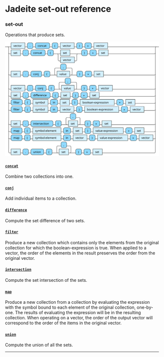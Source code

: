 <!---
  This markdown file was generated. Do not edit.
  -->

# Jadeite set-out reference

### <a name="set-out"></a>set-out

Operations that produce sets.

!["set-out"](./halite-bnf-diagrams/set-out-j.svg)

#### [`concat`](jadeite-full-reference.md#concat)

Combine two collections into one.

#### [`conj`](jadeite-full-reference.md#conj)

Add individual items to a collection.

#### [`difference`](jadeite-full-reference.md#difference)

Compute the set difference of two sets.

#### [`filter`](jadeite-full-reference.md#filter)

Produce a new collection which contains only the elements from the original collection for which the boolean-expression is true. When applied to a vector, the order of the elements in the result preserves the order from the original vector.

#### [`intersection`](jadeite-full-reference.md#intersection)

Compute the set intersection of the sets.

#### [`map`](jadeite-full-reference.md#map)

Produce a new collection from a collection by evaluating the expression with the symbol bound to each element of the original collection, one-by-one. The results of evaluating the expression will be in the resulting collection. When operating on a vector, the order of the output vector will correspond to the order of the items in the original vector.

#### [`union`](jadeite-full-reference.md#union)

Compute the union of all the sets.

---
